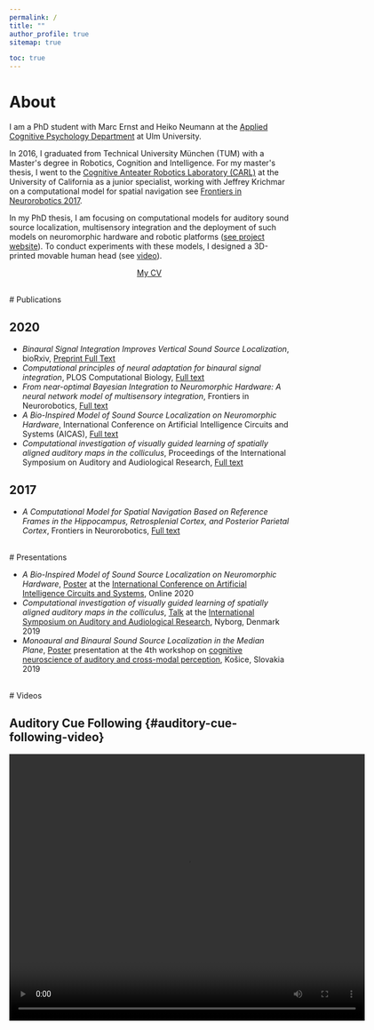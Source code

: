 ```yaml
---
permalink: /
title: ""
author_profile: true
sitemap: true

toc: true
---
```



# About

I am a PhD student with Marc Ernst and Heiko Neumann at the [Applied Cognitive Psychology Department](https://www.uni-ulm.de/en/in/psy-acog/) at Ulm University.

In 2016, I graduated from Technical University München (TUM) with a Master's degree in Robotics, Cognition and Intelligence. For my master's thesis, I went to the [Cognitive Anteater Robotics Laboratory (CARL)](http://www.socsci.uci.edu/~jkrichma/CARL/index.html) at the University of California as a junior specialist, working with Jeffrey Krichmar on a computational model for spatial navigation see [Frontiers in Neurorobotics 2017](https://www.frontiersin.org/articles/10.3389/fnbot.2017.00004/full).


In my PhD thesis, I am focusing on computational models for auditory sound source localization, multisensory integration and the deployment of such models on neuromorphic hardware and robotic platforms ([see project website](https://www.uni-ulm.de/in/neuroinformatik/forschung/schwerpunkte/va-morph/)). To conduct experiments with these models, I designed a 3D-printed movable human head (see [video](#auditory-cue-following-video)).

<p align="center"> <a href="/assets/cv_oess.pdf">My CV</a> </p>

<br>
# Publications

## 2020
* _Binaural Signal Integration Improves Vertical Sound Source Localization_, bioRxiv, [Preprint Full Text](https://doi.org/10.1101/2020.09.10.291468)
* _Computational principles of neural adaptation for binaural signal integration_, PLOS Computational Biology, [Full text](https://doi.org/10.1371/journal.pcbi.1008020)
* _From near-optimal Bayesian Integration to Neuromorphic Hardware: A neural network model of multisensory integration_, Frontiers in Neurorobotics, [Full text](https://doi.org/10.3389/fnbot.2020.00029)
* _A Bio-Inspired Model of Sound Source Localization on Neuromorphic Hardware_, International Conference on Artificial Intelligence Circuits and Systems (AICAS), [Full text](https://www.informatik.uni-ulm.de/ni/mitarbeiter/HNeumann/publicationsYear/PDFs/CONFERENCES/IEEE-AICAS20-OessEtAl-soundSourceLocalizationNeuromorphicTrueNorth.pdf)
* _Computational investigation of visually guided learning of spatially aligned auditory maps in the colliculus_,  Proceedings of the International Symposium on Auditory and Audiological Research, [Full text](https://proceedings.isaar.eu/index.php/isaarproc/article/view/2019-18)

## 2017
* _A Computational Model for Spatial Navigation Based on Reference Frames in the Hippocampus, Retrosplenial Cortex, and Posterior Parietal Cortex_, Frontiers in Neurorobotics, [Full text](https://www.frontiersin.org/articles/10.3389/fnbot.2017.00004/full)

<br>
# Presentations

* _A Bio-Inspired Model of Sound Source Localization on Neuromorphic Hardware_, [Poster](/assets/poster_aicas_2020.pdf) at the [International Conference on Artificial Intelligence Circuits and Systems](https://www.aicas2020.eu/), Online 2020
* _Computational investigation of visually guided learning of spatially aligned auditory maps in the colliculus_, [Talk](/assets/presentation_isaar.pdf) at the [International Symposium on Auditory and Audiological Research](http://www.isaar.eu/), Nyborg, Denmark 2019
* _Monoaural and Binaural Sound Source Localization in the Median Plane_, [Poster](/assets/poster_kosice.pdf) presentation at the 4th workshop on [cognitive neuroscience of auditory and cross-modal perception](https://pcl.upjs.sk/workshop2019/), Košice, Slovakia 2019


<br>
# Videos

## Auditory Cue Following {#auditory-cue-following-video}

<video src="https://www.uni-ulm.de/fileadmin/website_uni_ulm/iui.inst.160/Psychologie/Applied_Cognitive_Psychology/Filme/VA-Morph.mp4" width="640" height="480" controls preload></video>
